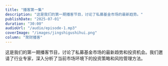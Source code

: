 ```yaml
---
title: "播客第一集"
description: "这是我们的第一期播客节目，讨论了私募基金市场的最新趋势。"
publishDate: "2025-07-01"
duration: "30:00"
audioUrl: "/audio/episode-1.mp3"
coverImage: "/images/jingshigushihui.png"
column: "聚财播客"
---
```


这是我们的第一期播客节目，讨论了私募基金市场的最新趋势和投资机会。我们邀请了行业专家，深入分析了当前市场环境下的投资策略和风险管理方法。
